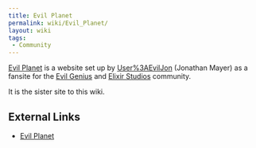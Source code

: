 ```yaml
---
title: Evil Planet
permalink: wiki/Evil_Planet/
layout: wiki
tags:
 - Community
---
```


[Evil Planet](http://www.evilplanet.com) is a website set up by
[User%3AEvilJon](/wiki/User%3AEvilJon "wikilink") (Jonathan Mayer) as a
fansite for the [Evil Genius](/wiki/Evil_Genius "wikilink") and [Elixir
Studios](/wiki/Elixir_Studios "wikilink") community.

It is the sister site to this wiki.

External Links
--------------

-   [Evil Planet](http://www.evilplanet.com)
